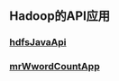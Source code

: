 ## Hadoop的API应用

### [hdfsJavaApi](https://github.com/sunnyandgood/BigBata/tree/master/Hadoop%E7%9A%84API%E5%BA%94%E7%94%A8/hadoop01/src/com/hdfs/javaApi)

### [mrWwordCountApp](https://github.com/sunnyandgood/BigBata/tree/master/Hadoop%E7%9A%84API%E5%BA%94%E7%94%A8/hadoop01/src/com/mr/wordCountApp)
